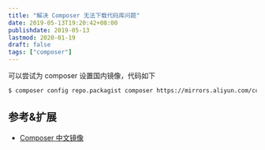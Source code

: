 ```yaml
---
title: "解决 Composer 无法下载代码库问题"
date: 2019-05-13T19:20:42+08:00
publishdate: 2019-05-13
lastmod: 2020-01-19
draft: false
tags: ["composer"]
---
```

可以尝试为 composer 设置国内镜像，代码如下
```bash
$ composer config repo.packagist composer https://mirrors.aliyun.com/composer/
```

## 参考&扩展
- [Composer 中文镜像](https://learnku.com/php/wikis/30594)